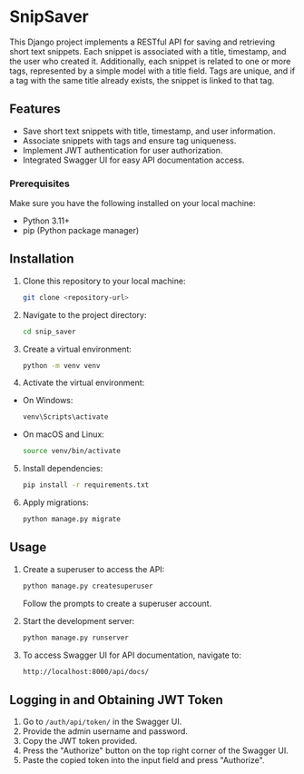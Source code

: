 # SnipSaver

This Django project implements a RESTful API for saving and retrieving short text snippets. Each snippet is associated with a title, timestamp, and the user who created it. Additionally, each snippet is related to one or more tags, represented by a simple model with a title field. Tags are unique, and if a tag with the same title already exists, the snippet is linked to that tag.

## Features

- Save short text snippets with title, timestamp, and user information.
- Associate snippets with tags and ensure tag uniqueness.
- Implement JWT authentication for user authorization.
- Integrated Swagger UI for easy API documentation access.

### Prerequisites

Make sure you have the following installed on your local machine:

- Python 3.11+
- pip (Python package manager)

## Installation

1. Clone this repository to your local machine:

   ```bash
   git clone <repository-url>
   ```
2. Navigate to the project directory:

    ```bash
   cd snip_saver
   ```
3. Create a virtual environment:
    ```bash
    python -m venv venv
    ```
4. Activate the virtual environment:

- On Windows:

  ```bash
  venv\Scripts\activate
  ```

- On macOS and Linux:

  ```bash
  source venv/bin/activate
  ```
5. Install dependencies:

    ```bash
   pip install -r requirements.txt
   ```

6. Apply migrations:
    ```bash
   python manage.py migrate

   ```

## Usage

1. Create a superuser to access the API:
    ```bash
   python manage.py createsuperuser
   ```
   Follow the prompts to create a superuser account.

2. Start the development server:

    ```bash
   python manage.py runserver
   ```

3. To access Swagger UI for API documentation, navigate to:
    ```bash
   http://localhost:8000/api/docs/
   ```

## Logging in and Obtaining JWT Token

1. Go to `/auth/api/token/` in the Swagger UI.
2. Provide the admin username and password.
3. Copy the JWT token provided.
4. Press the "Authorize" button on the top right corner of the Swagger UI.
5. Paste the copied token into the input field and press "Authorize".


